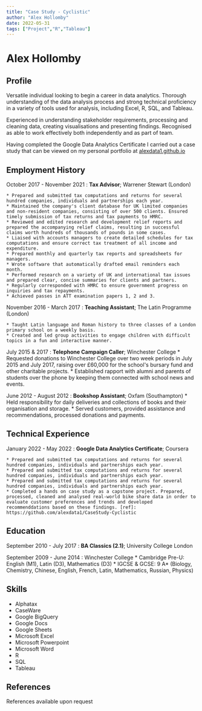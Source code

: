 ```yaml
---
title: "Case Study - Cyclistic"
author: "Alex Hollomby"
date: 2022-05-31
tags: ["Project","R","Tableau"]
---
```

Alex Hollomby
============

Profile
---------

Versatile individual looking to begin a career in data analytics. Thorough understanding of the data analysis process and strong technical proficiency in a variety of tools used for analysis, including Excel, R, SQL, and Tableau. 

Experienced in understanding stakeholder requirements, processing and cleaning data, creating visualisations and presenting findings. Recognised as able to work effectively both independently and as part of team.

Having completed the Google Data Analytics Certificate I carried out a case study that can be viewed on my personal portfolio at [alexdata1.github.io](https://alexdata1.github.io/)


Employment History
-------------------

October 2017 - November 2021
:   **Tax Advisor**; Warrener Stewart (London)

    * Prepared and submitted tax computations and returns for several hundred companies, individuals and partnerships each year.
    * Maintained the company's client database for UK limited companies and non-resident companies, consisting of over 500 clients. Ensured timely submission of tax returns and tax payments to HMRC.
    * Reviewed and edited research and development relief reports and prepared the accompanying relief claims, resulting in successful claims worth hundreds of thousands of pounds in some cases.
    * Liaised with accounts managers to create detailed schedules for tax computations and ensure correct tax treatment of all income and expenditure.
    * Prepared monthly and quarterly tax reports and spreadsheets for managers.
    * Wrote software that automatically drafted email reminders each month. 
    * Performed research on a variety of UK and international tax issues and prepared clear, concise summaries for clients and partners.
    * Regularly corresponded with HMRC to ensure government progress on inquiries and tax repayments.
    * Achieved passes in ATT examination papers 1, 2 and 3.

November 2016 - March 2017
:   **Teaching Assistant**; The Latin Programme (London)

    * Taught Latin language and Roman history to three classes of a London primary school on a weekly basis.
    * Created and led group activities to engage children with difficult topics in a fun and interactive manner.


July 2015 & 2017
:   **Telephone Campaign Caller**; Winchester College
    * Requested donations to Winchester College over two week periods in July 2015 and July 2017, raising over £60,000 for the school's bursary fund and other charitable projects.
    * Established rapport with alumni and parents of students over the phone by keeping them connected with school news and events.

June 2012 - August 2012
:   **Bookshop Assistant**; Oxfam (Southampton)
    * Held responsibility for daily deliveries and collections of books and their organisation and storage.
    * Served customers, provided assistance and recommendations, processed donations and payments.

Technical Experience
--------------------

January 2022 - May 2022
:   **Google Data Analytics Certificate**; Coursera

    * Prepared and submitted tax computations and returns for several hundred companies, individuals and partnerships each year.
    * Prepared and submitted tax computations and returns for several hundred companies, individuals and partnerships each year.
    * Prepared and submitted tax computations and returns for several hundred companies, individuals and partnerships each year.
    * Completed a hands on case study as a capstone project. Prepared, processed, cleaned and analysed real-world bike share data in order to evaluate customer preferences and trends and developed recommenddations based on these findings. [ref]: https://github.com/alexdata1/CaseStudy-Cyclistic


Education
----------

September 2010 - July 2017
:   **BA Classics (2.1)**; University College London

September 2009 - June 2014
:   Winchester College
    * Cambridge Pre-U: English (M1), Latin (D3), Mathematics (D3)
    * IGCSE & GCSE: 9 A* (Biology, Chemistry, Chinese, English, French, Latin, Mathematics, Russian, Physics)

Skills
--------

* Alphatax
* CaseWare
* Google BigQuery
* Google Docs
* Google Sheets
* Microsoft Excel
* Microsoft Powerpoint
* Microsoft Word
* R
* SQL
* Tableau




References
----------------------------------------

References available upon request